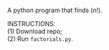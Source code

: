 A python program that finds (n!).

INSTRUCTIONS:<br/>
(1) Download repo;<br/>
(2) Run `factorials.py`.
